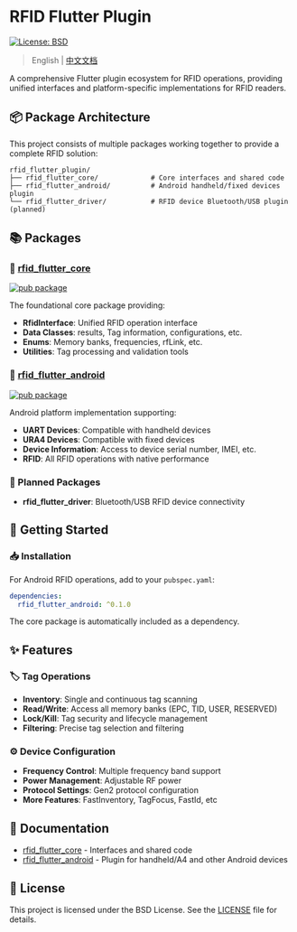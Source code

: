 # RFID Flutter Plugin

[![License: BSD](https://img.shields.io/badge/License-BSD-yellow.svg)](https://opensource.org/license/bsd-3-clause)

> English | [中文文档](README-zh.md)

A comprehensive Flutter plugin ecosystem for RFID operations, providing unified interfaces and platform-specific implementations for RFID readers.

## 📦 Package Architecture

This project consists of multiple packages working together to provide a complete RFID solution:

```
rfid_flutter_plugin/
├── rfid_flutter_core/             # Core interfaces and shared code
├── rfid_flutter_android/          # Android handheld/fixed devices plugin
└── rfid_flutter_driver/           # RFID device Bluetooth/USB plugin (planned)
```

## 📚 Packages

### 📱 [rfid_flutter_core](./rfid_flutter_core)
[![pub package](https://img.shields.io/pub/v/rfid_flutter_core.svg)](https://pub.dev/packages/rfid_flutter_core)

The foundational core package providing:
- **RfidInterface**: Unified RFID operation interface
- **Data Classes**: results, Tag information, configurations, etc.
- **Enums**: Memory banks, frequencies, rfLink, etc.
- **Utilities**: Tag processing and validation tools

### 📱 [rfid_flutter_android](./rfid_flutter_android)
[![pub package](https://img.shields.io/pub/v/rfid_flutter_android.svg)](https://pub.dev/packages/rfid_flutter_android)

Android platform implementation supporting:
- **UART Devices**: Compatible with handheld devices
- **URA4 Devices**: Compatible with fixed devices
- **Device Information**: Access to device serial number, IMEI, etc.
- **RFID**: All RFID operations with native performance

### 🔮 Planned Packages

- **rfid_flutter_driver**: Bluetooth/USB RFID device connectivity

## 🚀 Getting Started

### 📥 Installation

For Android RFID operations, add to your `pubspec.yaml`:

```yaml
dependencies:
  rfid_flutter_android: ^0.1.0
```

The core package is automatically included as a dependency.

## ✨ Features

### 🏷️ Tag Operations
- **Inventory**: Single and continuous tag scanning
- **Read/Write**: Access all memory banks (EPC, TID, USER, RESERVED)
- **Lock/Kill**: Tag security and lifecycle management
- **Filtering**: Precise tag selection and filtering

### ⚙️ Device Configuration
- **Frequency Control**: Multiple frequency band support
- **Power Management**: Adjustable RF power
- **Protocol Settings**: Gen2 protocol configuration
- **More Features**: FastInventory, TagFocus, FastId, etc


## 📖 Documentation

- [rfid_flutter_core](./rfid_flutter_core/README.md) - Interfaces and shared code
- [rfid_flutter_android](./rfid_flutter_android/README.md) - Plugin for handheld/A4 and other Android devices


## 📄 License

This project is licensed under the BSD License. See the [LICENSE](LICENSE) file for details.


